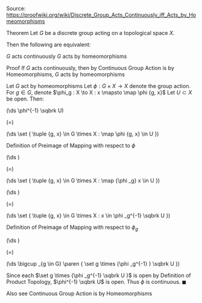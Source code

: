 # 

Source: https://proofwiki.org/wiki/Discrete_Group_Acts_Continuously_iff_Acts_by_Homeomorphisms

Theorem
Let $G$ be a discrete group acting on a topological space $X$.

Then the following are equivalent:

$G$ acts continuously
$G$ acts by homeomorphisms


Proof
If $G$ acts continuously, then by Continuous Group Action is by Homeomorphisms, $G$ acts by homeomorphisms

Let $G$ act by homeomorphisms
Let $\phi: G \times X \to X$ denote the group action.
For $g \in G$, denote $\phi_g : X \to X : x \mapsto \map \phi {g, x}$
Let $U \subset X$ be open.
Then:














\(\ds \phi^{-1} \sqbrk U\)

\(=\)







\(\ds \set { \tuple {g, x} \in G \times X : \map \phi {g, x} \in U }\)





Definition of Preimage of Mapping with respect to $\phi$














\(\ds \)

\(=\)







\(\ds \set { \tuple {g, x} \in G \times X : \map {\phi _g} x \in U }\)




















\(\ds \)

\(=\)







\(\ds \set { \tuple {g, x} \in G \times X : x \in \phi _g^{-1} \sqbrk U }\)





Definition of Preimage of Mapping with respect to $\phi _g$














\(\ds \)

\(=\)







\(\ds \bigcup _{g \in G} \paren { \set g \times {\phi _g^{-1} } \sqbrk U }\)









Since each $\set g \times {\phi _g^{-1} \sqbrk U }$ is open by Definition of Product Topology, $\phi^{-1} \sqbrk U$ is open.
Thus $\phi$ is continuous.
$\blacksquare$


Also see
Continuous Group Action is by Homeomorphisms




